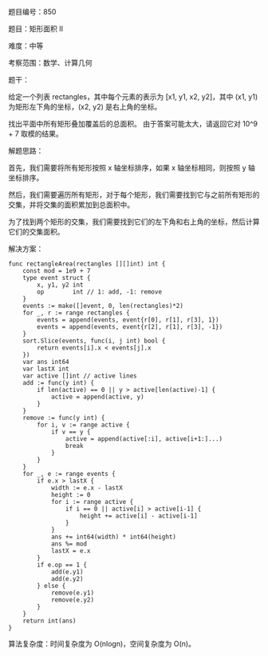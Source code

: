 题目编号：850

题目：矩形面积 II

难度：中等

考察范围：数学、计算几何

题干：

给定一个列表 rectangles，其中每个元素的表示为 [x1, y1, x2, y2]，其中 (x1, y1) 为矩形左下角的坐标，(x2, y2) 是右上角的坐标。

找出平面中所有矩形叠加覆盖后的总面积。 由于答案可能太大，请返回它对 10^9 + 7 取模的结果。

解题思路：

首先，我们需要将所有矩形按照 x 轴坐标排序，如果 x 轴坐标相同，则按照 y 轴坐标排序。

然后，我们需要遍历所有矩形，对于每个矩形，我们需要找到它与之前所有矩形的交集，并将交集的面积累加到总面积中。

为了找到两个矩形的交集，我们需要找到它们的左下角和右上角的坐标，然后计算它们的交集面积。

解决方案：

```
func rectangleArea(rectangles [][]int) int {
    const mod = 1e9 + 7
    type event struct {
        x, y1, y2 int
        op        int // 1: add, -1: remove
    }
    events := make([]event, 0, len(rectangles)*2)
    for _, r := range rectangles {
        events = append(events, event{r[0], r[1], r[3], 1})
        events = append(events, event{r[2], r[1], r[3], -1})
    }
    sort.Slice(events, func(i, j int) bool {
        return events[i].x < events[j].x
    })
    var ans int64
    var lastX int
    var active []int // active lines
    add := func(y int) {
        if len(active) == 0 || y > active[len(active)-1] {
            active = append(active, y)
        }
    }
    remove := func(y int) {
        for i, v := range active {
            if v == y {
                active = append(active[:i], active[i+1:]...)
                break
            }
        }
    }
    for _, e := range events {
        if e.x > lastX {
            width := e.x - lastX
            height := 0
            for i := range active {
                if i == 0 || active[i] > active[i-1] {
                    height += active[i] - active[i-1]
                }
            }
            ans += int64(width) * int64(height)
            ans %= mod
            lastX = e.x
        }
        if e.op == 1 {
            add(e.y1)
            add(e.y2)
        } else {
            remove(e.y1)
            remove(e.y2)
        }
    }
    return int(ans)
}
```

算法复杂度：时间复杂度为 O(nlogn)，空间复杂度为 O(n)。